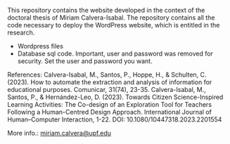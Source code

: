 This repository contains the website developed in the context of the doctoral thesis of Miriam Calvera-Isabal. The repository contains all the code necessary to deploy the WordPress website, which is entitled in the research.

* Wordpress files
* Database sql code. Important, user and password was removed for security. Set the user and password you want.

References:
Calvera-Isabal, M., Santos, P., Hoppe, H., & Schulten, C. (2023). How to automate the extraction and analysis of information for educational purposes. Comunicar, 31(74), 23-35.
Calvera-Isabal, M., Santos, P., & Hernández-Leo, D. (2023). Towards Citizen Science-Inspired Learning Activities: The Co-design of an Exploration Tool for Teachers Following a Human-Centred Design Approach. International Journal of Human–Computer Interaction, 1-22. DOI: 10.1080/10447318.2023.2201554

More info.: miriam.calvera@upf.edu
